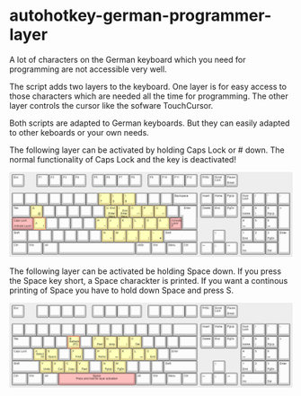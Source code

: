 # autohotkey-german-programmer-layer

A lot of characters on the German keyboard which you need for programming are not accessible very well. 

The script adds two layers to the keyboard.
One layer is for easy access to those characters which are needed all the time for programming.
The other layer controls the cursor like the sofware TouchCursor.

Both scripts are adapted to German keyboards. But they can easily adapted to other keboards or your own needs.


The following layer can be activated by holding Caps Lock or # down. The normal functionality of Caps Lock and the  key is deactivated!

![](images/layer-for-special-characters.png)

The following layer can be activated be holding Space down. If you press the Space key short, a Space charackter is printed. If you want a continous printing of Space
you have to hold down Space and press S.

![](images/layer-for-cursor-movement.png)
